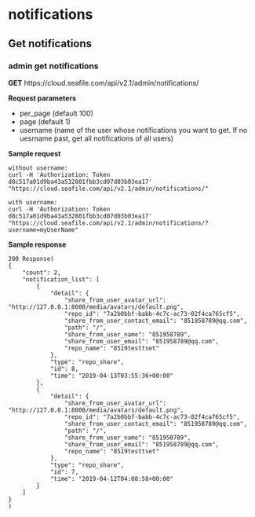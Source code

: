 # notifications

## Get notifications

### admin get notifications

**GET** https\://cloud.seafile.com/api/v2.1/admin/notifications/

**Request parameters**

* per_page (default 100)
* page (default 1)
* username (name of the user whose notifications you want to get. If no uesrname past, get all notifications of all users)

**Sample request**

```
without username:
curl -H 'Authorization: Token d8c517a01d9ba43a532801fbb3cd07d03b03ea17' "https://cloud.seafile.com/api/v2.1/admin/notifications/"

with username:
curl -H 'Authorization: Token d8c517a01d9ba43a532801fbb3cd07d03b03ea17' "https://cloud.seafile.com/api/v2.1/admin/notifications/?username=myUserName"

```

**Sample response**

```
200 Response(
{
    "count": 2,
    "notification_list": [
        {
            "detail": {
                "share_from_user_avatar_url": "http://127.0.0.1:8000/media/avatars/default.png",
                "repo_id": "7a2b0bbf-babb-4c7c-ac73-02f4ca765cf5",
                "share_from_user_contact_email": "851958789@qq.com",
                "path": "/",
                "share_from_user_name": "851958789",
                "share_from_user_email": "851958789@qq.com",
                "repo_name": "8519testtset"
            },
            "type": "repo_share",
            "id": 8,
            "time": "2019-04-13T03:55:36+00:00"
        },
        {
            "detail": {
                "share_from_user_avatar_url": "http://127.0.0.1:8000/media/avatars/default.png",
                "repo_id": "7a2b0bbf-babb-4c7c-ac73-02f4ca765cf5",
                "share_from_user_contact_email": "851958789@qq.com",
                "path": "/",
                "share_from_user_name": "851958789",
                "share_from_user_email": "851958789@qq.com",
                "repo_name": "8519testtset"
            },
            "type": "repo_share",
            "id": 7,
            "time": "2019-04-12T04:08:58+00:00"
        }
    ]
}
)

```


